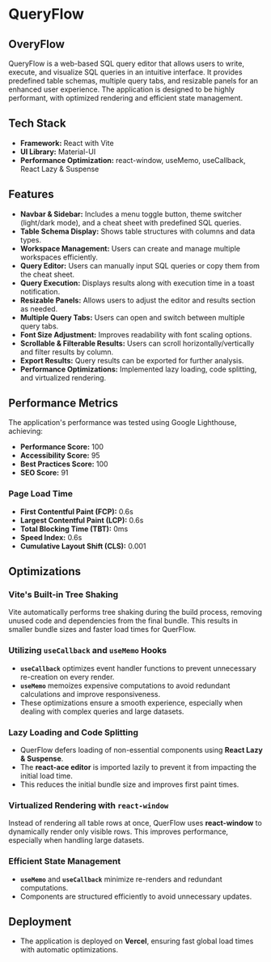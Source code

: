 # QueryFlow

## OveryFlow
QueryFlow is a web-based SQL query editor that allows users to write, execute, and visualize SQL queries in an intuitive interface. It provides predefined table schemas, multiple query tabs, and resizable panels for an enhanced user experience. The application is designed to be highly performant, with optimized rendering and efficient state management.

## Tech Stack
- **Framework:** React with Vite
- **UI Library:** Material-UI
- **Performance Optimization:** react-window, useMemo, useCallback, React Lazy & Suspense

## Features
- **Navbar & Sidebar:** Includes a menu toggle button, theme switcher (light/dark mode), and a cheat sheet with predefined SQL queries.
- **Table Schema Display:** Shows table structures with columns and data types.
- **Workspace Management:** Users can create and manage multiple workspaces efficiently.
- **Query Editor:** Users can manually input SQL queries or copy them from the cheat sheet.
- **Query Execution:** Displays results along with execution time in a toast notification.
- **Resizable Panels:** Allows users to adjust the editor and results section as needed.
- **Multiple Query Tabs:** Users can open and switch between multiple query tabs.
- **Font Size Adjustment:** Improves readability with font scaling options.
- **Scrollable & Filterable Results:** Users can scroll horizontally/vertically and filter results by column.
- **Export Results:** Query results can be exported for further analysis.
- **Performance Optimizations:** Implemented lazy loading, code splitting, and virtualized rendering.

## Performance Metrics
The application's performance was tested using Google Lighthouse, achieving:
- **Performance Score:** 100
- **Accessibility Score:** 95
- **Best Practices Score:** 100
- **SEO Score:** 91

### Page Load Time
- **First Contentful Paint (FCP):** 0.6s
- **Largest Contentful Paint (LCP):** 0.6s
- **Total Blocking Time (TBT):** 0ms
- **Speed Index:** 0.6s
- **Cumulative Layout Shift (CLS):** 0.001

## Optimizations
### Vite's Built-in Tree Shaking
Vite automatically performs tree shaking during the build process, removing unused code and dependencies from the final bundle. This results in smaller bundle sizes and faster load times for QuerFlow.

### Utilizing `useCallback` and `useMemo` Hooks
- **`useCallback`** optimizes event handler functions to prevent unnecessary re-creation on every render.
- **`useMemo`** memoizes expensive computations to avoid redundant calculations and improve responsiveness.
- These optimizations ensure a smooth experience, especially when dealing with complex queries and large datasets.

### Lazy Loading and Code Splitting
- QuerFlow defers loading of non-essential components using **React Lazy & Suspense**.
- The **react-ace editor** is imported lazily to prevent it from impacting the initial load time.
- This reduces the initial bundle size and improves first paint times.

### Virtualized Rendering with `react-window`
Instead of rendering all table rows at once, QuerFlow uses **react-window** to dynamically render only visible rows. This improves performance, especially when handling large datasets.

### Efficient State Management
- **`useMemo`** and **`useCallback`** minimize re-renders and redundant computations.
- Components are structured efficiently to avoid unnecessary updates.

## Deployment
- The application is deployed on **Vercel**, ensuring fast global load times with automatic optimizations.
